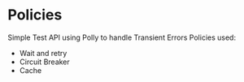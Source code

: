 # Policies
Simple Test API using Polly to handle Transient Errors
Policies used:
- Wait and retry
- Circuit Breaker
- Cache
